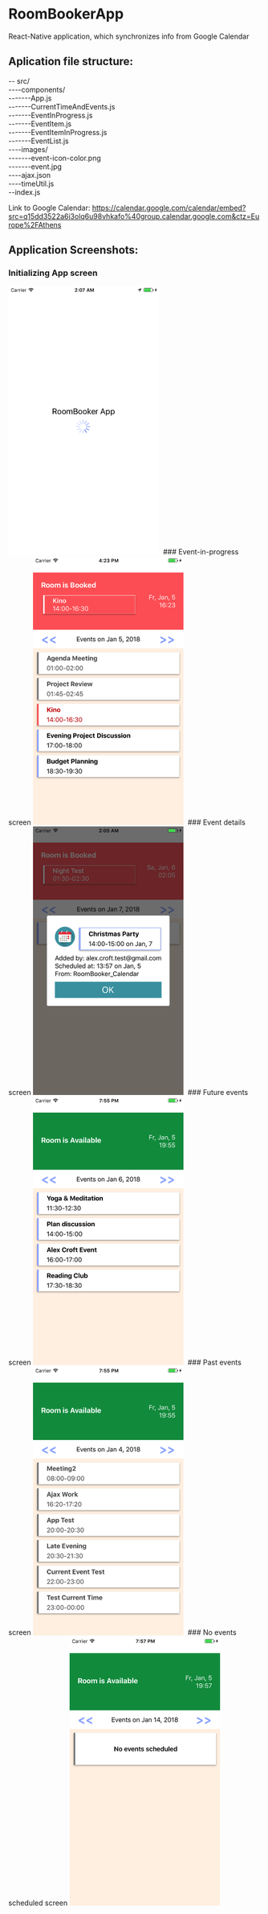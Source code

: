 # RoomBookerApp
React-Native application, which synchronizes info from Google Calendar



## Aplication file structure:
 -- src/  
 ----components/  
 -------App.js  
 -------CurrentTimeAndEvents.js   
 -------EventInProgress.js  
 -------EventItem.js  
 -------EventItemInProgress.js  
 -------EventList.js  
 ----images/  
 -------event-icon-color.png  
 -------event.jpg  
 ----ajax.json  
 ----timeUtil.js  
 --index.js  

Link to Google Calendar: https://calendar.google.com/calendar/embed?src=q15dd3522a6i3olq6u98vhkafo%40group.calendar.google.com&ctz=Europe%2FAthens

## Application Screenshots:
### Initializing App screen  
<kbd>
  <img src="/Screenshots/SimulatorScreen_01.png" width="300"/>  
</kbd>
### Event-in-progress screen  
<kbd>
  <img src="/Screenshots/SimulatorScreen_02.png" width="300"/>  
</kbd>
### Event details screen  
<kbd>
  <img src="/Screenshots/SimulatorScreen_03.png" width="300"/>  
</kbd>
### Future events screen  
<kbd>
  <img src="/Screenshots/SimulatorScreen_04.png" width="300"/>  
</kbd>
### Past events screen  
<kbd>
  <img src="/Screenshots/SimulatorScreen_05.png" width="300"/>  
</kbd>
### No events scheduled screen  
<kbd>
  <img src="/Screenshots/SimulatorScreen_06.png" width="300"/>  
</kbd>


